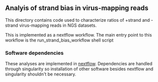 ## Analyis of strand bias in virus-mapping reads

This directory contains code used to characterize ratios of +strand and -strand virus-mapping reads in NGS datasets.

This is implemented as a nextflow workflow.  The main entry point to this workflow is the run_strand_bias_workflow shell script

### Software dependencies

These analyses are implemented in [nextflow](https://www.nextflow.io/docs/latest/).  Dependencies are handled through singularity so installation of other software besides nextflow and singularity shouldn't be necessary.  

